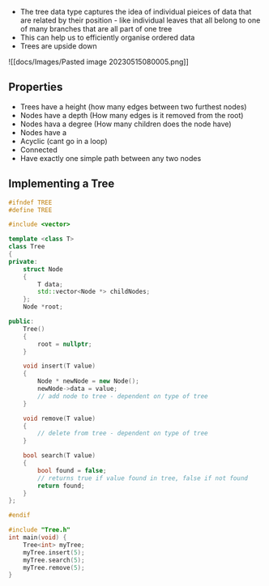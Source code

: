  - The tree data type captures the idea of individual pieices of data that are related by their position - like individual leaves that all belong to one of many branches that are all part of one tree
 - This can help us to efficiently organise ordered data
 - Trees are upside down

![[docs/Images/Pasted image 20230515080005.png]]

## Properties
- Trees have a height (how many edges between two furthest nodes)
- Nodes have a depth (How many edges is it removed from the root)
- Nodes hava a degree (How many children does the node have)
- Nodes have a 
- Acyclic (cant go in a loop)
- Connected
- Have exactly one simple path between any two nodes


## Implementing a Tree

```cpp
#ifndef TREE
#define TREE

#include <vector>

template <class T>
class Tree
{
private:
    struct Node
    {
        T data;
        std::vector<Node *> childNodes;
    };
    Node *root;

public:
    Tree()
    {
        root = nullptr;
    }

    void insert(T value)
    {
        Node * newNode = new Node();
        newNode->data = value;
        // add node to tree - dependent on type of tree
    }

    void remove(T value)
    {
        // delete from tree - dependent on type of tree
    }

    bool search(T value)
    {
        bool found = false;
        // returns true if value found in tree, false if not found
        return found;
    }
};

#endif
```

```cpp
#include "Tree.h"  
int main(void) {  
	Tree<int> myTree;  
	myTree.insert(5);  
	myTree.search(5);  
	myTree.remove(5);  
}
```